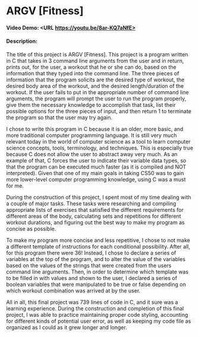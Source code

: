 # ARGV [Fitness]
#### Video Demo:  <URL https://youtu.be/8ar-KQ7aNfE>
#### Description:
The title of this project is ARGV [Fitness]. This project is a program written in C that takes in 3 command line arguments from the user and in return, prints out, for the user, a workout that he or she can do, based on the information that they typed into the command line. The three pieces of information that the program solicits are the desired type of workout, the desired body area of the workout, and the desired length/duration of the workout. If the user fails to put in the appropriate number of command line arguments, the program will prompt the user to run the program properly, give them the necessary knowledge to accomplish that task, list their possible options for the three pieces of input, and then return 1 to terminate the program so that the user may try again.

I chose to write this program in C because it is an older, more basic, and more traditional computer programming language. It is still very much relevant today in the world of computer science as a tool to learn computer science concepts, tools, terminology, and techniques. This is especially true because C does not allow the user to abstract away very much. As an example of that, C forces the user to indicate their variable data types, so that the program can be executed much faster (as it is compiled and NOT interpreted). Given that one of my main goals in taking CS50 was to gain more lower-level computer programming knowledge, using C was a must for me.

During the construction of this project, I spent most of my time dealing with a couple of major tasks. These tasks were researching and compiling appropriate lists of exercises that satisfied the different requirements for different areas of the body, calculating sets and repetitions for different workout durations, and figuring out the best way to make my program as concise as possible.

To make my program more concise and less repetitive, I chose to not make a different template of instructions for each conditional possibility. After all, for this program there were 36! Instead, I chose to declare a series of variables at the top of the program, and to alter the value of the variables based on the values of the strings that were created from the users command line arguments. Then, in order to determine which template was to be filled in with values and shown to the user, I declared a series of boolean variables that were manipulated to be true or false depending on which workout combination was arrived at by the user.

All in all, this final project was 739 lines of code in C, and it sure was a learning experience. During the construction and completion of this final project, I was able to practice maintaining proper code styling, accounting for different kinds of potential user error, as well as keeping my code file as organized as I could as it grew longer and longer.
